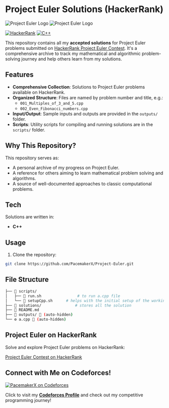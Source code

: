 # Project Euler Solutions (HackerRank)

![Project Euler Logo](https://projecteuler.net/themes/logo_default.png)
![Project Euler Logo](https://hrcdn.net/fcore/assets/brand/logo-new-white-green-a5cb16e0ae.svg)

[![HackerRank](https://img.shields.io/badge/Platform-HackerRank-brightgreen)](https://www.hackerrank.com/contests/projecteuler/challenges)
[![C++](https://img.shields.io/badge/Language-C%2B%2B-00599C?logo=c%2B%2B)](https://isocpp.org/)

This repository contains all my **accepted solutions** for Project Euler problems submitted on [HackerRank Project Euler Contest](https://www.hackerrank.com/contests/projecteuler/challenges). It's a comprehensive archive to track my mathematical and algorithmic problem-solving journey and help others learn from my solutions.

## Features

- **Comprehensive Collection**: Solutions to Project Euler problems available on HackerRank.
- **Organized Structure**: Files are named by problem number and title, e.g.:
  - `001_Multiples_of_3_and_5.cpp`
  - `002_Even_Fibonacci_numbers.cpp`
- **Input/Output**: Sample inputs and outputs are provided in the `outputs/` folder.
- **Scripts**: Utility scripts for compiling and running solutions are in the `scripts/` folder.

## Why This Repository?

This repository serves as:

- A personal archive of my progress on Project Euler.
- A reference for others aiming to learn mathematical problem solving and algorithms.
- A source of well-documented approaches to classic computational problems.

## Tech

Solutions are written in:

- **C++**

## Usage

1. Clone the repository:

```sh
git clone https://github.com/PacemakerX/Project-Euler.git
```

## File Structure


```sh
├── 📁 scripts/
│   ├── 🐚 run.sh                # to run a.cpp file
│   └── 🐚 setupCpp.sh      # helps with the initial setup of the working directory
├── 📁 solutions/               # stores all the solution
├── 📖 README.md
├── 📁 outputs/ 🚫 (auto-hidden)
└── ⚙️ a.cpp 🚫 (auto-hidden)
```

## Project Euler on HackerRank

Solve and explore Project Euler problems on HackerRank:

[Project Euler Contest on HackerRank](https://www.hackerrank.com/contests/projecteuler/challenges)

## Connect with Me on Codeforces!

[![PacemakerX on Codeforces](https://userpic.codeforces.org/3719808/title/8ea657239e0d9fe0.jpg)](https://codeforces.com/profile/PacemakerX)

Click to visit my **[Codeforces Profile](https://codeforces.com/profile/PacemakerX)** and check out my competitive programming journey!

